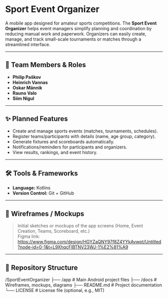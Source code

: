 # Sport Event Organizer

A mobile app designed for amateur sports competitions. The **Sport Event Organizer** helps event managers simplify planning and coordination by reducing manual work and paperwork. Organizers can easily create, manage, and track small-scale tournaments or matches through a streamlined interface.

---

## 👥 Team Members & Roles
- **Philip Paškov**
- **Heinrich Vannas**
- **Oskar Männik**
- **Rauno Valo**
- **Siim Nigul**

---

## ✨ Planned Features
- Create and manage sports events (matches, tournaments, schedules).
- Register teams/participants with details (name, age group, category).
- Generate fixtures and scoreboards automatically.
- Notifications/reminders for participants and organizers.
- View results, rankings, and event history.

---

## 🛠 Tools & Frameworks
- **Language:** Kotlins
- **Version Control:** Git + GitHub

---

## 📐 Wireframes / Mockups
> Initial sketches or mockups of the app screens (Home, Event Creation, Teams, Scoreboard, etc.)  
> Figma link: https://www.figma.com/design/HGYZaQNY97f8Z4YYkAvwpt/Untitled?node-id=0-1&t=L9XhqcFIBTNV23WJ-1%E2%81%A9

---

## 📂 Repository Structure
/SportEventOrganizer
├── /app                # Main Android project files
├── /docs               # Wireframes, mockups, diagrams
├── README.md           # Project documentation
└── LICENSE             # License file (optional, e.g., MIT)
